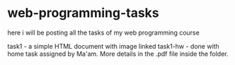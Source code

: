 # web-programming-tasks
here i will be posting all the tasks of my web programming course 

task1 - a simple HTML document with image linked
task1-hw - done with home task assigned by Ma'am. More details in the .pdf file inside the folder.
